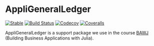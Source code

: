 # AppliGeneralLedger

[![Stable](https://img.shields.io/badge/docs-stable-blue.svg)](https://rbontekoe.github.io/AppliGeneralLedger.jl/)
[![Build Status](https://travis-ci.com/rbontekoe/AppliGeneralLedger.jl.svg?branch=master)](https://travis-ci.com/rbontekoe/AppliGeneralLedger.jl)
[![Codecov](https://codecov.io/gh/rbontekoe/AppliGeneralLedger.jl/branch/master/graph/badge.svg)](https://codecov.io/gh/rbontekoe/AppliGeneralLedger.jl)
[![Coveralls](https://coveralls.io/repos/github/rbontekoe/AppliGeneralLedger.jl/badge.svg?branch=master)](https://coveralls.io/github/rbontekoe/AppliGeneralLedger.jl?branch=master)

AppliGeneralLedger is a support package we use in the course [BAWJ](https://www.appligate.nl/BAWJ/) (Building Business Applications with Julia).
